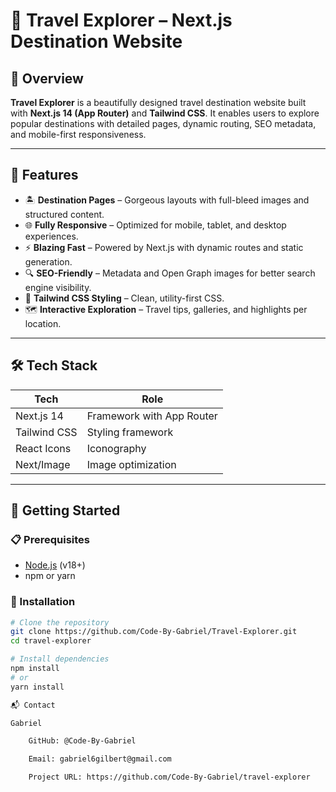 # 🧭 Travel Explorer – Next.js Destination Website


## 📸 Overview

**Travel Explorer** is a beautifully designed travel destination website built with **Next.js 14 (App Router)** and **Tailwind CSS**. It enables users to explore popular destinations with detailed pages, dynamic routing, SEO metadata, and mobile-first responsiveness.

---

## 🚀 Features

- 🏝️ **Destination Pages** – Gorgeous layouts with full-bleed images and structured content.
- 🌐 **Fully Responsive** – Optimized for mobile, tablet, and desktop experiences.
- ⚡ **Blazing Fast** – Powered by Next.js with dynamic routes and static generation.
- 🔍 **SEO-Friendly** – Metadata and Open Graph images for better search engine visibility.
- 🎨 **Tailwind CSS Styling** – Clean, utility-first CSS.
- 🗺️ **Interactive Exploration** – Travel tips, galleries, and highlights per location.

---

## 🛠️ Tech Stack

| Tech         | Role                            |
|--------------|---------------------------------|
| Next.js 14   | Framework with App Router       |
| Tailwind CSS | Styling framework               |
| React Icons  | Iconography                     |
| Next/Image   | Image optimization              |

---

## 🧪 Getting Started

### 📋 Prerequisites

- [Node.js](https://nodejs.org/en/) (v18+)
- npm or yarn

### 🔧 Installation

```bash
# Clone the repository
git clone https://github.com/Code-By-Gabriel/Travel-Explorer.git
cd travel-explorer

# Install dependencies
npm install
# or
yarn install

📬 Contact

Gabriel

    GitHub: @Code-By-Gabriel

    Email: gabriel6gilbert@gmail.com

    Project URL: https://github.com/Code-By-Gabriel/travel-explorer

